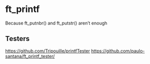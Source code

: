 # ft_printf
Because ft_putnbr() and ft_putstr() aren’t enough

## Testers
https://github.com/Tripouille/printfTester
https://github.com/paulo-santana/ft_printf_tester/
